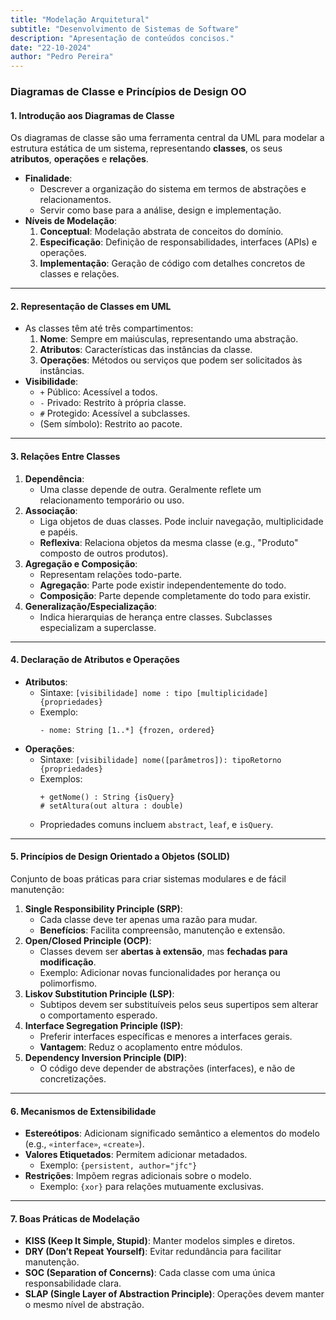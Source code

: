 ```yaml
---
title: "Modelação Arquitetural"
subtitle: "Desenvolvimento de Sistemas de Software"
description: "Apresentação de conteúdos concisos."
date: "22-10-2024"
author: "Pedro Pereira"
---
```


### **Diagramas de Classe e Princípios de Design OO**

#### **1. Introdução aos Diagramas de Classe**
Os diagramas de classe são uma ferramenta central da UML para modelar a estrutura estática de um sistema, representando **classes**, os seus **atributos**, **operações** e **relações**.  
- **Finalidade**:  
  - Descrever a organização do sistema em termos de abstrações e relacionamentos.  
  - Servir como base para a análise, design e implementação.  
- **Níveis de Modelação**:  
  1. **Conceptual**: Modelação abstrata de conceitos do domínio.  
  2. **Especificação**: Definição de responsabilidades, interfaces (APIs) e operações.  
  3. **Implementação**: Geração de código com detalhes concretos de classes e relações.  

---

#### **2. Representação de Classes em UML**
- As classes têm até três compartimentos:  
  1. **Nome**: Sempre em maiúsculas, representando uma abstração.  
  2. **Atributos**: Características das instâncias da classe.  
  3. **Operações**: Métodos ou serviços que podem ser solicitados às instâncias.  
- **Visibilidade**:  
  - `+` Público: Acessível a todos.  
  - `-` Privado: Restrito à própria classe.  
  - `#` Protegido: Acessível a subclasses.  
  - (Sem símbolo): Restrito ao pacote.  

---

#### **3. Relações Entre Classes**
1. **Dependência**:  
   - Uma classe depende de outra. Geralmente reflete um relacionamento temporário ou uso.  
2. **Associação**:  
   - Liga objetos de duas classes. Pode incluir navegação, multiplicidade e papéis.  
   - **Reflexiva**: Relaciona objetos da mesma classe (e.g., "Produto" composto de outros produtos).  
3. **Agregação e Composição**:  
   - Representam relações todo-parte.  
   - **Agregação**: Parte pode existir independentemente do todo.  
   - **Composição**: Parte depende completamente do todo para existir.  
4. **Generalização/Especialização**:  
   - Indica hierarquias de herança entre classes. Subclasses especializam a superclasse.  

---

#### **4. Declaração de Atributos e Operações**
- **Atributos**:  
  - Sintaxe: `[visibilidade] nome : tipo [multiplicidade] {propriedades}`  
  - Exemplo:  
    ```plaintext
    - nome: String [1..*] {frozen, ordered}
    ```  
- **Operações**:  
  - Sintaxe: `[visibilidade] nome([parâmetros]): tipoRetorno {propriedades}`  
  - Exemplos:  
    ```plaintext
    + getNome() : String {isQuery}  
    # setAltura(out altura : double)  
    ```  
  - Propriedades comuns incluem `abstract`, `leaf`, e `isQuery`.  

---

#### **5. Princípios de Design Orientado a Objetos (SOLID)**  
Conjunto de boas práticas para criar sistemas modulares e de fácil manutenção:  
1. **Single Responsibility Principle (SRP)**:  
   - Cada classe deve ter apenas uma razão para mudar.  
   - **Benefícios**: Facilita compreensão, manutenção e extensão.  
2. **Open/Closed Principle (OCP)**:  
   - Classes devem ser **abertas à extensão**, mas **fechadas para modificação**.  
   - Exemplo: Adicionar novas funcionalidades por herança ou polimorfismo.  
3. **Liskov Substitution Principle (LSP)**:  
   - Subtipos devem ser substituíveis pelos seus supertipos sem alterar o comportamento esperado.  
4. **Interface Segregation Principle (ISP)**:  
   - Preferir interfaces específicas e menores a interfaces gerais.  
   - **Vantagem**: Reduz o acoplamento entre módulos.  
5. **Dependency Inversion Principle (DIP)**:  
   - O código deve depender de abstrações (interfaces), e não de concretizações.  

---

#### **6. Mecanismos de Extensibilidade**
- **Estereótipos**: Adicionam significado semântico a elementos do modelo (e.g., `«interface»`, `«create»`).  
- **Valores Etiquetados**: Permitem adicionar metadados.  
  - Exemplo: `{persistent, author="jfc"}`  
- **Restrições**: Impõem regras adicionais sobre o modelo.  
  - Exemplo: `{xor}` para relações mutuamente exclusivas.  

---

#### **7. Boas Práticas de Modelação**
- **KISS (Keep It Simple, Stupid)**: Manter modelos simples e diretos.  
- **DRY (Don’t Repeat Yourself)**: Evitar redundância para facilitar manutenção.  
- **SOC (Separation of Concerns)**: Cada classe com uma única responsabilidade clara.  
- **SLAP (Single Layer of Abstraction Principle)**: Operações devem manter o mesmo nível de abstração.  
